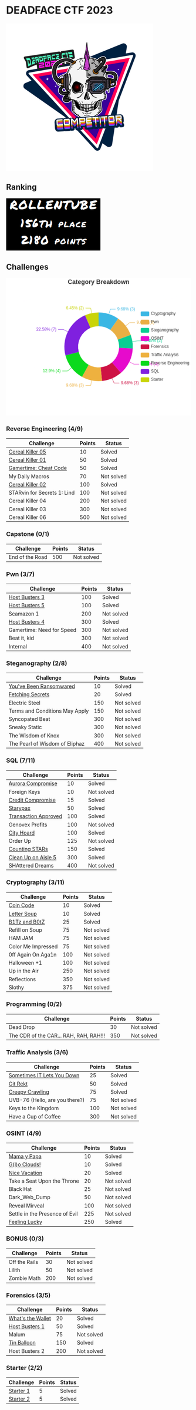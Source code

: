 # DEADFACE CTF 2023
![Badge](./images/CyberHacktics-DEADFACE_CTF_2023_Competitor-2023-10-20.png)

## Ranking
![Score](./images/Score.png)

## Challenges
![Categories](./images/Category_Breakdown.png)

### Reverse Engineering (4/9)
| Challenge                                                              | Points | Status     |
| ---------------------------------------------------------------------- | ------ | ---------- |
| [Cereal Killer 05](./Reverse_Engineering/Cereal_Killer_05.md)          | 10     | Solved     |
| [Cereal Killer 01](./Reverse_Engineering/Cereal_Killer_01.md)          | 50     | Solved     |
| [Gamertime: Cheat Code](./Reverse_Engineering/Gamertime_Cheat_Code.md) | 50     | Solved     |
| My Daily Macros                                                        | 70     | Not solved |
| [Cereal Killer 02](./Reverse_Engineering/Cereal_Killer_02.md)          | 100    | Solved     |
| STARvin for Secrets 1: Lind                                            | 100    | Not solved |
| Cereal Killer 04                                                       | 200    | Not solved |
| Cereal Killer 03                                                       | 300    | Not solved |
| Cereal Killer 06                                                       | 500    | Not solved |

### Capstone (0/1)
| Challenge       | Points | Status     |
| --------------- | ------ | ---------- |
| End of the Road | 500    | Not solved |

### Pwn (3/7)
| Challenge                                 | Points | Status     |
| ----------------------------------------- | ------ | ---------- |
| [Host Busters 3](./Pwn/Host_Busters_3.md) | 100    | Solved     |
| [Host Busters 5](./Pwn/Host_Busters_5.md) | 100    | Solved     |
| Scamazon 1                                | 200    | Not solved |
| [Host Busters 4](./Pwn/Host_Busters_4.md) | 300    | Solved     |
| Gamertime: Need for Speed                 | 300    | Not solved |
| Beat it, kid                              | 300    | Not solved |
| Internal                                  | 400    | Not solved |

### Steganography (2/8)
| Challenge                                                            | Points | Status     |
| -------------------------------------------------------------------- | ------ | ---------- |
| [You've Been Ransomwared](./Steganography/Youve_Been_Ransomwared.md) | 10     | Solved     |
| [Fetching Secrets](./Steganography/Fetching_Secrets.md)              | 20     | Solved     |
| Electric Steel                                                       | 150    | Not solved |
| Terms and Conditions May Apply                                       | 150    | Not solved |
| Syncopated Beat                                                      | 300    | Not solved |
| Sneaky Static                                                        | 300    | Not solved |
| The Wisdom of Knox                                                   | 300    | Not solved |
| The Pearl of Wisdom of Eliphaz                                       | 400    | Not solved |

### SQL (7/11)
| Challenge                                             | Points | Status     |
| ----------------------------------------------------- | ------ | ---------- |
| [Aurora Compromise](./SQL/Aurora_Compromise.md)       | 10     | Solved     |
| Foreign Keys                                          | 10     | Not solved |
| [Credit Compromise](./SQL/Credit_Compromise.md)       | 15     | Solved     |
| [Starypax](./SQL/Starypax.md)                         | 50     | Solved     |
| [Transaction Approved](./SQL/Transaction_Approved.md) | 100    | Solved     |
| Genovex Profits                                       | 100    | Not solved |
| [City Hoard](./SQL/City_Hoard.md)                     | 100    | Solved     |
| Order Up                                              | 125    | Not solved |
| [Counting STARs](./SQL/Counting_STARs.md)             | 150    | Solved     |
| [Clean Up on Aisle 5](./SQL/Clean_Up_on_Aisle_5.md)   | 300    | Solved     |
| SHAttered Dreams                                      | 400    | Not solved |


### Cryptography (3/11)
| Challenge                                        | Points | Status     |
| ------------------------------------------------ | ------ | ---------- |
| [Coin Code](./Cryptography/Coin_Code.md)         | 10     | Solved     |
| [Letter Soup](./Cryptography/Letter_Soup.md)     | 10     | Solved     |
| [B1Tz and B0tZ](./Cryptography/B1Tz_and_B0tZ.md) | 25     | Solved     |
| Refill on Soup                                   | 75     | Not solved |
| HAM JAM                                          | 75     | Not solved |
| Color Me Impressed                               | 75     | Not solved |
| 0ff Again On Aga1n                               | 100    | Not solved |
| Halloween +1                                     | 100    | Not solved |
| Up in the Air                                    | 250    | Not solved |
| Reflections                                      | 350    | Not solved |
| Slothy                                           | 375    | Not solved |


### Programming (0/2)
| Challenge                              | Points | Status     |
| -------------------------------------- | ------ | ---------- |
| Dead Drop                              | 30     | Not solved |
| The CDR of the CAR... RAH, RAH, RAH!!! | 350    | Not solved |


### Traffic Analysis (3/6)
| Challenge                                                                      | Points | Status     |
| ------------------------------------------------------------------------------ | ------ | ---------- |
| [Sometimes IT Lets You Down](./Traffic_Analysis/Sometimes_IT_Lets_You_Down.md) | 25     | Solved     |
| [Git Rekt](./Traffic_Analysis/Git_Rekt.md)                                     | 50     | Solved     |
| [Creepy Crawling](./Traffic_Analysis/Creepy_Crawling.md)                       | 75     | Solved     |
| UVB-76 (Hello, are you there?)                                                 | 75     | Not solved |
| Keys to the Kingdom                                                            | 100    | Not solved |
| Have a Cup of Coffee                                                           | 300    | Not solved |


### OSINT (4/9)
| Challenge                                 | Points | Status     |
| ----------------------------------------- | ------ | ---------- |
| [Mama y Papa](./OSINT/Mama_y_Papa.md)     | 10     | Solved     |
| [G(l)o Clouds!](./OSINT/Glo_Clouds.md)    | 10     | Solved     |
| [Nice Vacation](./OSINT/Nice_Vacation.md) | 20     | Solved     |
| Take a Seat Upon the Throne               | 20     | Not solved |
| Black Hat                                 | 25     | Not solved |
| Dark_Web_Dump                             | 50     | Not solved |
| Reveal Mirveal                            | 100    | Not solved |
| Settle in the Presence of Evil            | 225    | Not solved |
| [Feeling Lucky](./OSINT/Feeling_Lucky.md) | 250    | Solved     |


### BONUS (0/3)
| Challenge     | Points | Status     |
| ------------- | ------ | ---------- |
| Off the Rails | 30     | Not solved |
| Lilith        | 50     | Not solved |
| Zombie Math   | 200    | Not solved |

### Forensics (3/5)
| Challenge                                            | Points | Status     |
| ---------------------------------------------------- | ------ | ---------- |
| [What's the Wallet](./Forensics/Whats_the_Wallet.md) | 20     | Solved     |
| [Host Busters 1](./Forensics/Host_Busters_1.md)      | 50     | Solved     |
| Malum                                                | 75     | Not solved |
| [Tin Balloon](./Forensics/Tin_Balloon.md)            | 150    | Solved     |
| Host Busters 2                                       | 200    | Not solved |


### Starter (2/2)
| Challenge                           | Points | Status |
| ----------------------------------- | ------ | ------ |
| [Starter 1](./Starter/Starter_1.md) | 5      | Solved |
| [Starter 2](./Starter/Starter_2.md) | 5      | Solved |